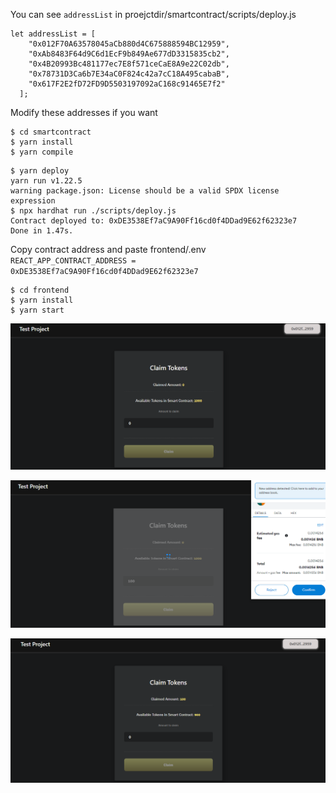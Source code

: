 You can see ``addressList`` in proejctdir/smartcontract/scripts/deploy.js
```
let addressList = [
    "0x012F70A63578045aCb880d4C675888594BC12959",
    "0xAb8483F64d9C6d1EcF9b849Ae677dD3315835cb2",
    "0x4B20993Bc481177ec7E8f571ceCaE8A9e22C02db",
    "0x78731D3Ca6b7E34aC0F824c42a7cC18A495cabaB",
    "0x617F2E2fD72FD9D5503197092aC168c91465E7f2"
  ];
```
Modify these addresses if you want

```
$ cd smartcontract
$ yarn install
$ yarn compile
```
```
$ yarn deploy
yarn run v1.22.5
warning package.json: License should be a valid SPDX license expression
$ npx hardhat run ./scripts/deploy.js
Contract deployed to: 0xDE3538Ef7aC9A90Ff16cd0f4DDad9E62f62323e7
Done in 1.47s.
```

Copy contract address and paste frontend/.env \
`REACT_APP_CONTRACT_ADDRESS = 0xDE3538Ef7aC9A90Ff16cd0f4DDad9E62f62323e7`

```
$ cd frontend
$ yarn install
$ yarn start
```

![1.png](./1.png)

![2.png](./2.png)

![3.png](./3.png)